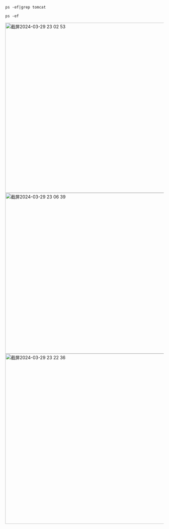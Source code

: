 ```code
ps -ef|grep tomcat
```

```code
ps -ef
```

<img width="541" alt="截屏2024-03-29 23 02 53" src="https://github.com/xkong-study/reggie_delivery_note/assets/100473178/75f9473b-7ba3-4122-8240-6d4d83dce5f8">

<img width="511" alt="截屏2024-03-29 23 06 39" src="https://github.com/xkong-study/reggie_delivery_note/assets/100473178/79c64866-8963-4781-ac13-4eb528acb8bf">

<img width="541" alt="截屏2024-03-29 23 22 36" src="https://github.com/xkong-study/reggie_delivery_note/assets/100473178/66e010ab-4cb4-44cb-bc54-64b63a62719d">
